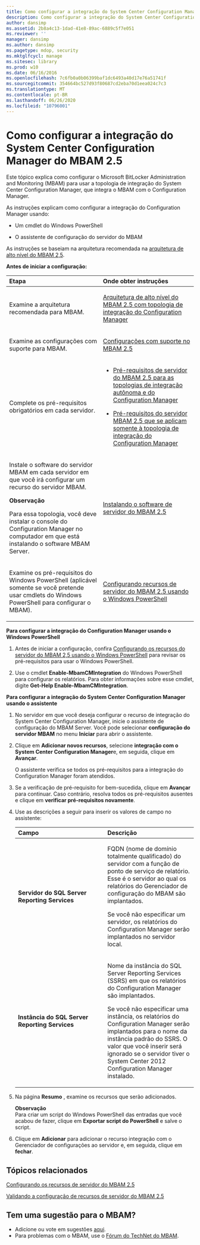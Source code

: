 ```yaml
---
title: Como configurar a integração do System Center Configuration Manager do MBAM 2.5
description: Como configurar a integração do System Center Configuration Manager do MBAM 2.5
author: dansimp
ms.assetid: 2b8a4c13-1dad-41e8-89ac-6889c5f7e051
ms.reviewer: ''
manager: dansimp
ms.author: dansimp
ms.pagetype: mdop, security
ms.mktglfcycl: manage
ms.sitesec: library
ms.prod: w10
ms.date: 06/16/2016
ms.openlocfilehash: 7c6fb0a0b06399baf1dc6493a40d17e76a51741f
ms.sourcegitcommit: 354664bc527d93f80687cd2eba70d1eea024c7c3
ms.translationtype: MT
ms.contentlocale: pt-BR
ms.lasthandoff: 06/26/2020
ms.locfileid: "10796001"
---
```

# Como configurar a integração do System Center Configuration Manager do MBAM 2.5


Este tópico explica como configurar o Microsoft BitLocker Administration and Monitoring (MBAM) para usar a topologia de integração do System Center Configuration Manager, que integra o MBAM com o Configuration Manager.

As instruções explicam como configurar a integração do Configuration Manager usando:

-   Um cmdlet do Windows PowerShell

-   O assistente de configuração do servidor do MBAM

As instruções se baseiam na arquitetura recomendada na [arquitetura de alto nível do MBAM 2,5](high-level-architecture-for-mbam-25.md).

**Antes de iniciar a configuração:**

<table>
<colgroup>
<col width="50%" />
<col width="50%" />
</colgroup>
<thead>
<tr class="header">
<th align="left">Etapa</th>
<th align="left">Onde obter instruções</th>
</tr>
</thead>
<tbody>
<tr class="odd">
<td align="left"><p>Examine a arquitetura recomendada para MBAM.</p></td>
<td align="left"><p><a href="high-level-architecture-of-mbam-25-with-configuration-manager-integration-topology.md" data-raw-source="[High-Level Architecture of MBAM 2.5 with Configuration Manager Integration Topology](high-level-architecture-of-mbam-25-with-configuration-manager-integration-topology.md)">Arquitetura de alto nível do MBAM 2.5 com topologia de integração do Configuration Manager</a></p></td>
</tr>
<tr class="even">
<td align="left"><p>Examine as configurações com suporte para MBAM.</p></td>
<td align="left"><p><a href="mbam-25-supported-configurations.md" data-raw-source="[MBAM 2.5 Supported Configurations](mbam-25-supported-configurations.md)">Configurações com suporte no MBAM 2.5</a></p></td>
</tr>
<tr class="odd">
<td align="left"><p>Complete os pré-requisitos obrigatórios em cada servidor.</p></td>
<td align="left"><ul>
<li><p><a href="mbam-25-server-prerequisites-for-stand-alone-and-configuration-manager-integration-topologies.md" data-raw-source="[MBAM 2.5 Server Prerequisites for Stand-alone and Configuration Manager Integration Topologies](mbam-25-server-prerequisites-for-stand-alone-and-configuration-manager-integration-topologies.md)">Pré-requisitos de servidor do MBAM 2.5 para as topologias de integração autônoma e do Configuration Manager</a></p></li>
<li><p><a href="mbam-25-server-prerequisites-that-apply-only-to-the-configuration-manager-integration-topology.md" data-raw-source="[MBAM 2.5 Server Prerequisites that Apply Only to the Configuration Manager Integration Topology](mbam-25-server-prerequisites-that-apply-only-to-the-configuration-manager-integration-topology.md)">Pré-requisitos do servidor MBAM 2.5 que se aplicam somente à topologia de integração do Configuration Manager</a></p></li>
</ul></td>
</tr>
<tr class="even">
<td align="left"><p>Instale o software do servidor MBAM em cada servidor em que você irá configurar um recurso do servidor MBAM.</p>
<div class="alert">
<strong>Observação</strong><br/><p>Para essa topologia, você deve instalar o console do Configuration Manager no computador em que está instalando o software MBAM Server.</p>
</div>
<div>

</div></td>
<td align="left"><p><a href="installing-the-mbam-25-server-software.md" data-raw-source="[Installing the MBAM 2.5 Server Software](installing-the-mbam-25-server-software.md)">Instalando o software de servidor do MBAM 2.5</a></p></td>
</tr>
<tr class="odd">
<td align="left"><p>Examine os pré-requisitos do Windows PowerShell (aplicável somente se você pretende usar cmdlets do Windows PowerShell para configurar o MBAM).</p></td>
<td align="left"><p><a href="configuring-mbam-25-server-features-by-using-windows-powershell.md" data-raw-source="[Configuring MBAM 2.5 Server Features by Using Windows PowerShell](configuring-mbam-25-server-features-by-using-windows-powershell.md)">Configurando recursos de servidor do MBAM 2.5 usando o Windows PowerShell</a></p></td>
</tr>
</tbody>
</table>



**Para configurar a integração do Configuration Manager usando o Windows PowerShell**

1.  Antes de iniciar a configuração, confira [Configurando os recursos do servidor do MBAM 2,5 usando o Windows PowerShell](configuring-mbam-25-server-features-by-using-windows-powershell.md) para revisar os pré-requisitos para usar o Windows PowerShell.

2.  Use o cmdlet **Enable-MbamCMIntegration** do Windows PowerShell para configurar os relatórios. Para obter informações sobre esse cmdlet, digite **Get-Help Enable-MbamCMIntegration**.

**Para configurar a integração do System Center Configuration Manager usando o assistente**

1.  No servidor em que você deseja configurar o recurso de integração do System Center Configuration Manager, inicie o assistente de configuração do MBAM Server. Você pode selecionar **configuração do servidor MBAM** no menu **Iniciar** para abrir o assistente.

2.  Clique em **Adicionar novos recursos**, selecione **integração com o System Center Configuration Manager**e, em seguida, clique em **Avançar**.

    O assistente verifica se todos os pré-requisitos para a integração do Configuration Manager foram atendidos.

3.  Se a verificação de pré-requisito for bem-sucedida, clique em **Avançar** para continuar. Caso contrário, resolva todos os pré-requisitos ausentes e clique em **verificar pré-requisitos novamente**.

4.  Use as descrições a seguir para inserir os valores de campo no assistente:

    <table>
    <colgroup>
    <col width="50%" />
    <col width="50%" />
    </colgroup>
    <thead>
    <tr class="header">
    <th align="left">Campo</th>
    <th align="left">Descrição</th>
    </tr>
    </thead>
    <tbody>
    <tr class="odd">
    <td align="left"><p><strong>Servidor do SQL Server Reporting Services</strong></p></td>
    <td align="left"><p>FQDN (nome de domínio totalmente qualificado) do servidor com a função de ponto de serviço de relatório. Esse é o servidor ao qual os relatórios do Gerenciador de configuração do MBAM são implantados.</p>
    <p>Se você não especificar um servidor, os relatórios do Configuration Manager serão implantados no servidor local.</p></td>
    </tr>
    <tr class="even">
    <td align="left"><p><strong>Instância do SQL Server Reporting Services</strong></p></td>
    <td align="left"><p>Nome da instância do SQL Server Reporting Services (SSRS) em que os relatórios do Configuration Manager são implantados.</p>
    <p>Se você não especificar uma instância, os relatórios do Configuration Manager serão implantados para o nome da instância padrão do SSRS. O valor que você inserir será ignorado se o servidor tiver o System Center 2012 Configuration Manager instalado.</p></td>
    </tr>
    </tbody>
    </table>



5.  Na página **Resumo** , examine os recursos que serão adicionados.

    **Observação**  
    Para criar um script do Windows PowerShell das entradas que você acabou de fazer, clique em **Exportar script do PowerShell** e salve o script.



6.  Clique em **Adicionar** para adicionar o recurso integração com o Gerenciador de configurações ao servidor e, em seguida, clique em **fechar**.



## Tópicos relacionados


[Configurando os recursos de servidor do MBAM 2.5](configuring-the-mbam-25-server-features.md)

[Validando a configuração de recursos de servidor do MBAM 2.5](validating-the-mbam-25-server-feature-configuration.md)


## Tem uma sugestão para o MBAM?
- Adicione ou vote em sugestões [aqui](http://mbam.uservoice.com/forums/268571-microsoft-bitlocker-administration-and-monitoring). 
- Para problemas com o MBAM, use o [Fórum do TechNet do MBAM](https://social.technet.microsoft.com/Forums/home?forum=mdopmbam).






